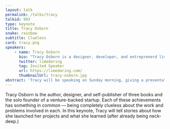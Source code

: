 ```yaml
---
layout: talk
permalink: /talks/tracy
talkid: 993
type: keynote
title: Tracy Osborn
snake: rainbow
subtitle: Clueless
card: tracy.png
speakers:
    - name: Tracy Osborn
      bio: "Tracy Osborn is a designer, developer, and entreprenerd living in Toronto, Canada. She’s the author of [Hello Web Books](https://hellowebbbooks.com/) as well as the creator of [WeddingLovely](http://weddinglovely.com/). She's also an avid outdoorswoman and would love to go on a hike with you.<br><br>Photo: Adam Gregory, Atom Images."
      twitter: limedaring
      tag: Invited Speaker
      url: https://limedaring.com/
      thumbnailUrl: tracy-osborn.jpg
abstract: 'Tracy will be speaking on Sunday morning, giving a presentation entitled: "Clueless".'
---
```


Tracy Osborn is the author, designer, and self-publisher of three books and the solo founder of a venture-backed startup. Each of these achievements has something in common — being completely clueless about the work and problems involved in each. In this keynote, Tracy will tell stories about how she launched her projects and what she learned (after already being neck-deep.)

